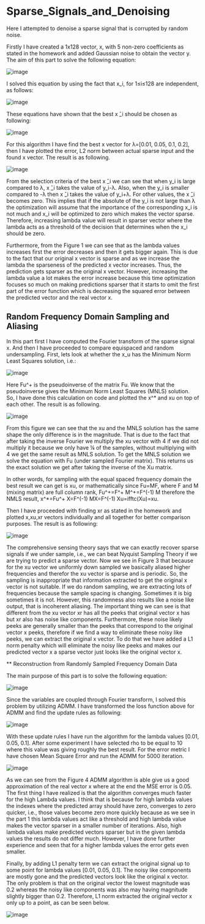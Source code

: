 # Sparse_Signals_and_Denoising
Here I attempted to denoise a sparse signal that is corrupted by random noise.

Firstly I have created a 1x128 vector, x, with 5 non-zero coefficients as stated in the homework and added Gaussian noise to obtain the vector y. The aim of this part to solve the following equation: 

![image](https://user-images.githubusercontent.com/48417171/120928032-b9197680-c6eb-11eb-9c8a-4048bf987a46.png)

I solved this equation by using the fact that x_i, for 1≤i≤128 are independent, as follows: 

![image](https://user-images.githubusercontent.com/48417171/120928077-e23a0700-c6eb-11eb-87de-a38e374267c8.png)

These equations have shown that the best x ̂_i should be chosen as following:

![image](https://user-images.githubusercontent.com/48417171/120928090-eb2ad880-c6eb-11eb-9a91-ddcd5381c071.png)

For this algorithm I have find the best x vector for  λ=[0.01, 0.05, 0.1, 0.2], then I have plotted the error, L2 norm between actual sparse input and the found x vector. The result is as following. 
 
![image](https://user-images.githubusercontent.com/48417171/120928097-f41baa00-c6eb-11eb-8598-40103907e297.png)

From the selection criteria of the best x ̂_i we can see that when y_i is large compared to λ, x ̂_i takes the value of y_i-λ. Also, when the y_i is smaller compared to -λ then x ̂_i takes the value of y_i+λ. For other values, the x ̂_i becomes zero. This implies that if the absolute of the y_i is not large than λ the optimization will assume that the importance of the corresponding x_i is not much and x_i will be optimized to zero which makes the vector sparse. Therefore, increasing lambda value will result in sparser vector where the lambda acts as a threshold of the decision that determines when the x_i should be zero. 

Furthermore, from the Figure 1 we can see that as the lambda values increases first the error decreases and then it gets bigger again. This is due to the fact that our original x vector is sparse and as we increase the lambda the sparseness of the predicted x vector increases. Thus, the prediction gets sparser as the original x vector. However, increasing the lambda value a lot makes the error increase because this time optimization focuses so much on making predictions sparser that it starts to omit the first part of the error function which is decreasing the squared error between the predicted vector and the real vector x.

## Random Frequency Domain Sampling and Aliasing 

In this part first I have computed the Fourier transform of the sparse signal x. And then I have proceeded to compare equispaced and random undersampling. First, lets look at whether the  x_u has the Minimum Norm Least Squares solution, i.e.: 

![image](https://user-images.githubusercontent.com/48417171/120928120-07c71080-c6ec-11eb-92ec-07b0126d6fd2.png)

Here Fu^+ is the pseudoinverse of the matrix Fu. We know that the pseudoinverse gives the Minimum Norm Least Squares (MNLS) solution. So, I have done this calculation on code and plotted the x^* and xu on top of each other. The result is as following. 

![image](https://user-images.githubusercontent.com/48417171/120928128-0eee1e80-c6ec-11eb-9fd8-aca12c6fb7b9.png)

From this figure we can see that the xu and the MNLS solution has the same shape the only difference is in the magnitude. That is due to the fact that after taking the inverse Fourier we multiply the xu vector with 4 if we did not multiply it because we only have ¼ of the samples, without multiplying with 4 we get the same result as MNLS solution. To get the MNLS solution we solve the equation with Fu (under sampled Fourier matrix). This returns us the exact solution we get after taking the inverse of the Xu matrix. 

In other words, for sampling with the equal spaced frequency domain the best result we can get is xu, or mathematically since Fu=MF, where F and M (mixing matrix) are full column rank, Fu^+=F^+ M^+=F^(-1) M therefore the NMLS result, x^*=Fu^+ X=F^(-1) MX=F^(-1) Xu=ifftc(Xu)=xu.

Then I have proceeded with finding xr as stated in the homework and plotted x,xu,xr vectors individually and all together for better comparison purposes. The result is as following: 

![image](https://user-images.githubusercontent.com/48417171/120928147-20372b00-c6ec-11eb-9335-da0d0424568a.png)

The comprehensive sensing theory says that we can exactly recover sparse signals if we under sample, i.e., we can beat Nyquist Sampling Theory if we are trying to predict a sparse vector. Now we see in Figure 3 that because for the xu vector we uniformly down sampled we basically aliased higher frequencies and therefor the xu vector is sparse and is periodic. So, the sampling is inappropriate that information extracted to get the original x vector is not suitable. If we do random sampling, we are extracting lots of frequencies because the sample spacing is changing. Sometimes it is big sometimes it is not. However, this randomness also results like a noise like output, that is incoherent aliasing. The important thing we can see is that different from the xu vector xr has all the peeks that original vector x has but xr also has noise like components. Furthermore, these noise likely peeks are generally smaller than the peeks that correspond to the original vector x peeks, therefore if we find a way to eliminate these noisy like peeks, we can extract the original x vector. To do that we have added a L1 norm penalty which will eliminate the noisy like peeks and makes our predicted vector x a sparse vector just looks like the original vector x. 


** Reconstruction from Randomly Sampled Frequency Domain Data

The main purpose of this part is to solve the following equation:

![image](https://user-images.githubusercontent.com/48417171/120928171-36dd8200-c6ec-11eb-8a8d-9a41e33a6f6b.png)

Since the variables are coupled through Fourier transform, I solved this problem by utilizing ADMM. I have transformed the loss function above for ADMM and find the update rules as following:

![image](https://user-images.githubusercontent.com/48417171/120928195-4ceb4280-c6ec-11eb-8f70-a3bf798e045c.png)

With these update rules I have run the algorithm for the lambda values [0.01, 0.05, 0.1]. After some experiment I have selected rho to be equal to 10 where this value was giving roughly the best result. For the error metric I have chosen Mean Square Error and run the ADMM for 5000 iteration.

![image](https://user-images.githubusercontent.com/48417171/120928204-54125080-c6ec-11eb-9c3c-a8d5cb0cb6c2.png)

As we can see from the Figure 4 ADMM algorithm is able give us a good approximation of the real vector x where at the end the MSE error is 0.05. The first thing I have realized is that the algorithm converges much faster for the high Lambda values. I think that is because for high lambda values the indexes where the predicted array should have zero, converges to zero quicker, i.e., those values become zero more quickly because as we see in the part 1 this lambda values act like a threshold and high lambda value makes the vector sparser in a smaller number of iterations. Also, high lambda values make predicted vectors sparser but in the given lambda values the results do not differ much. However, I have done further experience and seen that for a higher lambda values the error gets even smaller. 

Finally, by adding L1 penalty term we can extract the original signal up to some point for lambda values [0.01, 0.05, 0.1]. The noisy like components are mostly gone and the predicted vectors look like the original x vector. The only problem is that on the original vector the lowest magnitude was 0.2 whereas the noisy like components was also may having magnitude slightly bigger than 0.2. Therefore, L1 norm extracted the original vector x only up to a point, as can be seen below.

![image](https://user-images.githubusercontent.com/48417171/120928215-5e344f00-c6ec-11eb-839e-9f14dc6bd655.png)


